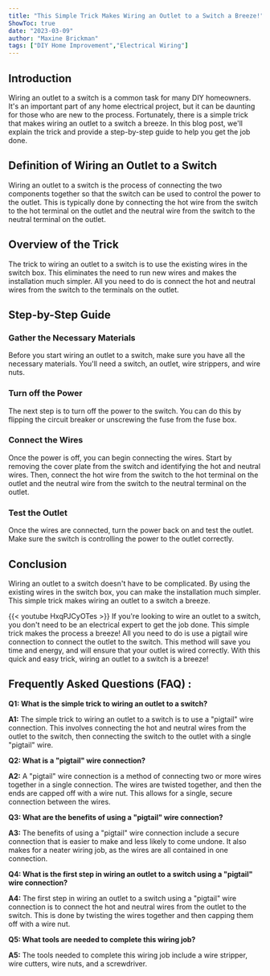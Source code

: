 ```yaml
---
title: "This Simple Trick Makes Wiring an Outlet to a Switch a Breeze!"
ShowToc: true 
date: "2023-03-09"
author: "Maxine Brickman" 
tags: ["DIY Home Improvement","Electrical Wiring"]
---
```

## Introduction
Wiring an outlet to a switch is a common task for many DIY homeowners. It's an important part of any home electrical project, but it can be daunting for those who are new to the process. Fortunately, there is a simple trick that makes wiring an outlet to a switch a breeze. In this blog post, we'll explain the trick and provide a step-by-step guide to help you get the job done. 

## Definition of Wiring an Outlet to a Switch
Wiring an outlet to a switch is the process of connecting the two components together so that the switch can be used to control the power to the outlet. This is typically done by connecting the hot wire from the switch to the hot terminal on the outlet and the neutral wire from the switch to the neutral terminal on the outlet. 

## Overview of the Trick
The trick to wiring an outlet to a switch is to use the existing wires in the switch box. This eliminates the need to run new wires and makes the installation much simpler. All you need to do is connect the hot and neutral wires from the switch to the terminals on the outlet. 

## Step-by-Step Guide
### Gather the Necessary Materials
Before you start wiring an outlet to a switch, make sure you have all the necessary materials. You'll need a switch, an outlet, wire strippers, and wire nuts. 

### Turn off the Power
The next step is to turn off the power to the switch. You can do this by flipping the circuit breaker or unscrewing the fuse from the fuse box. 

### Connect the Wires
Once the power is off, you can begin connecting the wires. Start by removing the cover plate from the switch and identifying the hot and neutral wires. Then, connect the hot wire from the switch to the hot terminal on the outlet and the neutral wire from the switch to the neutral terminal on the outlet. 

### Test the Outlet
Once the wires are connected, turn the power back on and test the outlet. Make sure the switch is controlling the power to the outlet correctly. 

## Conclusion
Wiring an outlet to a switch doesn't have to be complicated. By using the existing wires in the switch box, you can make the installation much simpler. This simple trick makes wiring an outlet to a switch a breeze.

{{< youtube HxqPJCyOTes >}} 
If you're looking to wire an outlet to a switch, you don't need to be an electrical expert to get the job done. This simple trick makes the process a breeze! All you need to do is use a pigtail wire connection to connect the outlet to the switch. This method will save you time and energy, and will ensure that your outlet is wired correctly. With this quick and easy trick, wiring an outlet to a switch is a breeze!

## Frequently Asked Questions (FAQ) :
**Q1: What is the simple trick to wiring an outlet to a switch?**

**A1:** The simple trick to wiring an outlet to a switch is to use a "pigtail" wire connection. This involves connecting the hot and neutral wires from the outlet to the switch, then connecting the switch to the outlet with a single "pigtail" wire.

**Q2: What is a "pigtail" wire connection?**

**A2:** A "pigtail" wire connection is a method of connecting two or more wires together in a single connection. The wires are twisted together, and then the ends are capped off with a wire nut. This allows for a single, secure connection between the wires.

**Q3: What are the benefits of using a "pigtail" wire connection?**

**A3:** The benefits of using a "pigtail" wire connection include a secure connection that is easier to make and less likely to come undone. It also makes for a neater wiring job, as the wires are all contained in one connection.

**Q4: What is the first step in wiring an outlet to a switch using a "pigtail" wire connection?**

**A4:** The first step in wiring an outlet to a switch using a "pigtail" wire connection is to connect the hot and neutral wires from the outlet to the switch. This is done by twisting the wires together and then capping them off with a wire nut.

**Q5: What tools are needed to complete this wiring job?**

**A5:** The tools needed to complete this wiring job include a wire stripper, wire cutters, wire nuts, and a screwdriver.





